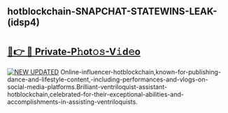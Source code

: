 ## hotblockchain-SNAPCHAT-STATEWINS-LEAK-(idsp4)


# <h2><a href="https://mediaupload.pro?-20M">🔗👉 🔴 Private-P𝚑ot𝚘𝚜-V𝚒d𝚎o</a></h2>

[![NEW UPDATED](https://i.imgur.com/0qMVB7G.gif)](https://mediaupload.pro?-20M)
Online-influencer-hotblockchain,known-for-publishing-dance-and-lifestyle-content,-including-performances-and-vlogs-on-social-media-platforms.Brilliant-ventriloquist-assistant-hotblockchain,celebrated-for-their-exceptional-abilities-and-accomplishments-in-assisting-ventriloquists.  